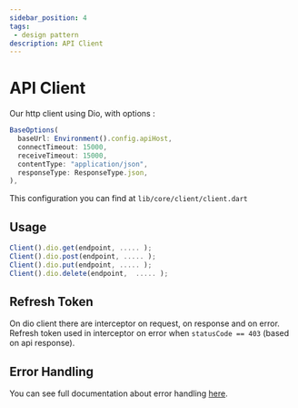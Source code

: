 ```yaml
---
sidebar_position: 4
tags: 
 - design pattern
description: API Client
---
```


# API Client

Our http client using Dio, with options :
```js
BaseOptions(
  baseUrl: Environment().config.apiHost,
  connectTimeout: 15000,
  receiveTimeout: 15000,
  contentType: "application/json",
  responseType: ResponseType.json,
),
``` 

This configuration you can find at `lib/core/client/client.dart`

## Usage

```js
Client().dio.get(endpoint, ..... );
Client().dio.post(endpoint, ..... );
Client().dio.put(endpoint, ..... );
Client().dio.delete(endpoint,  ..... );
```

## Refresh Token

On dio client there are interceptor on request, on response and on error. Refresh token used in interceptor on error when `statusCode == 403` (based on api response).

## Error Handling
You can see full documentation about error handling [here](/docs/design-pattern/error-handling).
